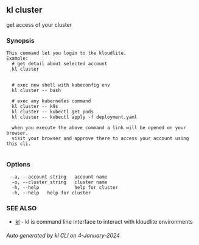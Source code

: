 ## kl cluster

get access of your cluster

### Synopsis

```
This command let you login to the kloudlite.
Example:
  # get detail about selected account
  kl cluster


  # exec new shell with kubeconfig env
  kl cluster -- bash

  # exec any kubernetes command
  kl cluster -- k9s
  kl cluster -- kubectl get pods
  kl cluster -- kubectl apply -f deployment.yaml

  when you execute the above command a link will be opened on your browser. 
  visit your browser and approve there to access your account using this cli.
	
```

### Options

```
  -a, --account string   account name
  -o, --cluster string   cluster name
  -h, --help             help for cluster
  -h, --help   help for cluster
```

### SEE ALSO

* [kl](kl.md)  - kl is command line interface to interact with kloudlite environments

###### Auto generated by kl CLI on 4-January-2024
